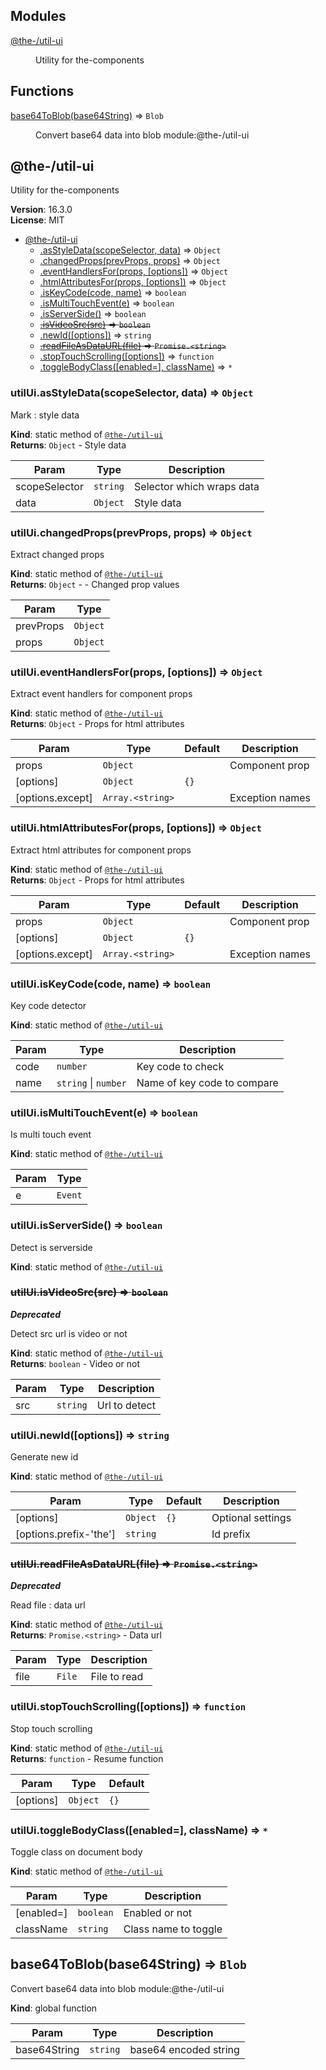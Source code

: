 <!--- Code generated by @the-/script-doc. DO NOT EDIT. -->

## Modules

<dl>
<dt><a href="#module_@the-/util-ui">@the-/util-ui</a></dt>
<dd><p>Utility for the-components</p>
</dd>
</dl>

## Functions

<dl>
<dt><a href="#base64ToBlob">base64ToBlob(base64String)</a> ⇒ <code>Blob</code></dt>
<dd><p>Convert base64 data into blob
module:@the-/util-ui</p>
</dd>
</dl>

<a name="module_@the-/util-ui"></a>

## @the-/util-ui
Utility for the-components

**Version**: 16.3.0  
**License**: MIT  

* [@the-/util-ui](#module_@the-/util-ui)
    * [.asStyleData(scopeSelector, data)](#module_@the-/util-ui.asStyleData) ⇒ <code>Object</code>
    * [.changedProps(prevProps, props)](#module_@the-/util-ui.changedProps) ⇒ <code>Object</code>
    * [.eventHandlersFor(props, [options])](#module_@the-/util-ui.eventHandlersFor) ⇒ <code>Object</code>
    * [.htmlAttributesFor(props, [options])](#module_@the-/util-ui.htmlAttributesFor) ⇒ <code>Object</code>
    * [.isKeyCode(code, name)](#module_@the-/util-ui.isKeyCode) ⇒ <code>boolean</code>
    * [.isMultiTouchEvent(e)](#module_@the-/util-ui.isMultiTouchEvent) ⇒ <code>boolean</code>
    * [.isServerSide()](#module_@the-/util-ui.isServerSide) ⇒ <code>boolean</code>
    * ~~[.isVideoSrc(src)](#module_@the-/util-ui.isVideoSrc) ⇒ <code>boolean</code>~~
    * [.newId([options])](#module_@the-/util-ui.newId) ⇒ <code>string</code>
    * ~~[.readFileAsDataURL(file)](#module_@the-/util-ui.readFileAsDataURL) ⇒ <code>Promise.&lt;string&gt;</code>~~
    * [.stopTouchScrolling([options])](#module_@the-/util-ui.stopTouchScrolling) ⇒ <code>function</code>
    * [.toggleBodyClass([enabled&#x3D;], className)](#module_@the-/util-ui.toggleBodyClass) ⇒ <code>\*</code>

<a name="module_@the-/util-ui.asStyleData"></a>

### utilUi.asStyleData(scopeSelector, data) ⇒ <code>Object</code>
Mark  : style data

**Kind**: static method of [<code>@the-/util-ui</code>](#module_@the-/util-ui)  
**Returns**: <code>Object</code> - Style data  

| Param | Type | Description |
| --- | --- | --- |
| scopeSelector | <code>string</code> | Selector which wraps data |
| data | <code>Object</code> | Style data |

<a name="module_@the-/util-ui.changedProps"></a>

### utilUi.changedProps(prevProps, props) ⇒ <code>Object</code>
Extract changed props

**Kind**: static method of [<code>@the-/util-ui</code>](#module_@the-/util-ui)  
**Returns**: <code>Object</code> - - Changed prop values  

| Param | Type |
| --- | --- |
| prevProps | <code>Object</code> | 
| props | <code>Object</code> | 

<a name="module_@the-/util-ui.eventHandlersFor"></a>

### utilUi.eventHandlersFor(props, [options]) ⇒ <code>Object</code>
Extract event handlers for component props

**Kind**: static method of [<code>@the-/util-ui</code>](#module_@the-/util-ui)  
**Returns**: <code>Object</code> - Props for html attributes  

| Param | Type | Default | Description |
| --- | --- | --- | --- |
| props | <code>Object</code> |  | Component prop |
| [options] | <code>Object</code> | <code>{}</code> |  |
| [options.except] | <code>Array.&lt;string&gt;</code> |  | Exception names |

<a name="module_@the-/util-ui.htmlAttributesFor"></a>

### utilUi.htmlAttributesFor(props, [options]) ⇒ <code>Object</code>
Extract html attributes for component props

**Kind**: static method of [<code>@the-/util-ui</code>](#module_@the-/util-ui)  
**Returns**: <code>Object</code> - Props for html attributes  

| Param | Type | Default | Description |
| --- | --- | --- | --- |
| props | <code>Object</code> |  | Component prop |
| [options] | <code>Object</code> | <code>{}</code> |  |
| [options.except] | <code>Array.&lt;string&gt;</code> |  | Exception names |

<a name="module_@the-/util-ui.isKeyCode"></a>

### utilUi.isKeyCode(code, name) ⇒ <code>boolean</code>
Key code detector

**Kind**: static method of [<code>@the-/util-ui</code>](#module_@the-/util-ui)  

| Param | Type | Description |
| --- | --- | --- |
| code | <code>number</code> | Key code to check |
| name | <code>string</code> \| <code>number</code> | Name of key code to compare |

<a name="module_@the-/util-ui.isMultiTouchEvent"></a>

### utilUi.isMultiTouchEvent(e) ⇒ <code>boolean</code>
Is multi touch event

**Kind**: static method of [<code>@the-/util-ui</code>](#module_@the-/util-ui)  

| Param | Type |
| --- | --- |
| e | <code>Event</code> | 

<a name="module_@the-/util-ui.isServerSide"></a>

### utilUi.isServerSide() ⇒ <code>boolean</code>
Detect is serverside

**Kind**: static method of [<code>@the-/util-ui</code>](#module_@the-/util-ui)  
<a name="module_@the-/util-ui.isVideoSrc"></a>

### ~~utilUi.isVideoSrc(src) ⇒ <code>boolean</code>~~
***Deprecated***

Detect src url is video or not

**Kind**: static method of [<code>@the-/util-ui</code>](#module_@the-/util-ui)  
**Returns**: <code>boolean</code> - Video or not  

| Param | Type | Description |
| --- | --- | --- |
| src | <code>string</code> | Url to detect |

<a name="module_@the-/util-ui.newId"></a>

### utilUi.newId([options]) ⇒ <code>string</code>
Generate new id

**Kind**: static method of [<code>@the-/util-ui</code>](#module_@the-/util-ui)  

| Param | Type | Default | Description |
| --- | --- | --- | --- |
| [options] | <code>Object</code> | <code>{}</code> | Optional settings |
| [options.prefix-'the'] | <code>string</code> |  | Id prefix |

<a name="module_@the-/util-ui.readFileAsDataURL"></a>

### ~~utilUi.readFileAsDataURL(file) ⇒ <code>Promise.&lt;string&gt;</code>~~
***Deprecated***

Read file  : data url

**Kind**: static method of [<code>@the-/util-ui</code>](#module_@the-/util-ui)  
**Returns**: <code>Promise.&lt;string&gt;</code> - Data url  

| Param | Type | Description |
| --- | --- | --- |
| file | <code>File</code> | File to read |

<a name="module_@the-/util-ui.stopTouchScrolling"></a>

### utilUi.stopTouchScrolling([options]) ⇒ <code>function</code>
Stop touch scrolling

**Kind**: static method of [<code>@the-/util-ui</code>](#module_@the-/util-ui)  
**Returns**: <code>function</code> - Resume function  

| Param | Type | Default |
| --- | --- | --- |
| [options] | <code>Object</code> | <code>{}</code> | 

<a name="module_@the-/util-ui.toggleBodyClass"></a>

### utilUi.toggleBodyClass([enabled&#x3D;], className) ⇒ <code>\*</code>
Toggle class on document body

**Kind**: static method of [<code>@the-/util-ui</code>](#module_@the-/util-ui)  

| Param | Type | Description |
| --- | --- | --- |
| [enabled=] | <code>boolean</code> | Enabled or not |
| className | <code>string</code> | Class name to toggle |

<a name="base64ToBlob"></a>

## base64ToBlob(base64String) ⇒ <code>Blob</code>
Convert base64 data into blob
module:@the-/util-ui

**Kind**: global function  

| Param | Type | Description |
| --- | --- | --- |
| base64String | <code>string</code> | base64 encoded string |

